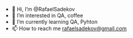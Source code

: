 - 👋 Hi, I’m @RafaelSadekov
- 👀 I’m interested in QA, coffee
- 🌱 I’m currently learning QA, Pyhton
- 📫 How to reach me rafaelsadekov@gmail.com

<!---
RafaelSadekov/RafaelSadekov is a ✨ special ✨ repository because its `README.md` (this file) appears on your GitHub profile.
You can click the Preview link to take a look at your changes.
--->
